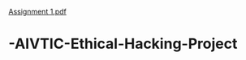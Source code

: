 [Assignment 1.pdf](https://github.com/user-attachments/files/17759013/Assignment.1.pdf)
# -AIVTIC-Ethical-Hacking-Project
